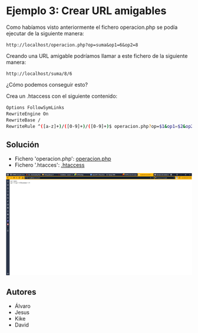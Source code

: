 # Ejemplo 3: Crear URL amigables

Como habíamos visto anteriormente el fichero operacion.php se podía ejecutar de la siguiente manera:
```
http://localhost/operacion.php?op=suma&op1=6&op2=8
```

Creando una URL amigable podríamos llamar a este fichero de la siguiente manera:

```
http://localhost/suma/8/6
```

¿Cómo podemos conseguir esto?

Crea un .htaccess con el siguiente contenido:

```bash
Options FollowSymLinks
RewriteEngine On
RewriteBase /
RewriteRule ^([a-z]+)/([0-9]+)/([0-9]+)$ operacion.php?op=$1&op1=$2&op2=$3
```

## Solución

- Fichero 'operacion.php': [operacion.php](https://github.com/jpritin/DAW-Rewrite/blob/26f0fbbb5f29060289e29dfc1fd35ffec4847bcc/ejercicio3/operacion.php)
- Fichero '.htacces': [.htaccess](https://github.com/jpritin/DAW-Rewrite/blob/26f0fbbb5f29060289e29dfc1fd35ffec4847bcc/ejercicio3/htaccess)

![Image](https://github.com/jpritin/DAW-Rewrite/blob/26f0fbbb5f29060289e29dfc1fd35ffec4847bcc/ejercicio3/pruebaEj3.jpeg)

## Autores
- Álvaro
- Jesus
- Kike
- David
